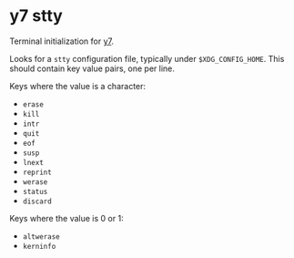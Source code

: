# y7 stty

Terminal initialization for
[y7](https://codeberg.org/datatravelandexperiments/y7).

Looks for a `stty` configuration file, typically under `$XDG_CONFIG_HOME`.
This should contain key value pairs, one per line.

Keys where the value is a character:

- `erase`
- `kill`
- `intr`
- `quit`
- `eof`
- `susp`
- `lnext`
- `reprint`
- `werase`
- `status`
- `discard`

Keys where the value is 0 or 1:

- `altwerase`
- `kerninfo`
